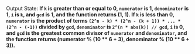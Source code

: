 Output State: **If `k` is greater than or equal to 0, `numerator` is 1, `denominator` is 1, `i` is `k`, and `gcd` is 1, and the function returns (1, 1). If `k` is less than 0, `numerator` is the product of terms `(2^n - k) * (2^n - (k + 1)) * ... * (2^n - (-1))` divided by `gcd`, `denominator` is `2^(n * abs(k)) // gcd`, `i` is 0, and `gcd` is the greatest common divisor of `numerator` and `denominator`, and the function returns (numerator % (10 ** 6 + 3), denominator % (10 ** 6 + 3)).**